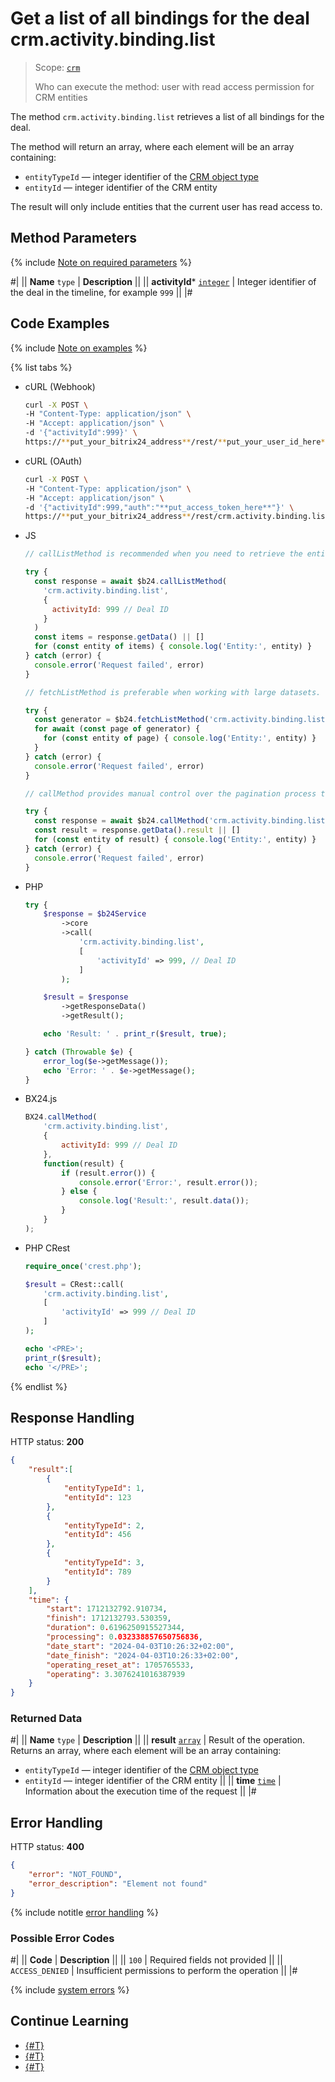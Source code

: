 # Get a list of all bindings for the deal crm.activity.binding.list

> Scope: [`crm`](../../../../scopes/permissions.md)
>
> Who can execute the method: user with read access permission for CRM entities

The method `crm.activity.binding.list` retrieves a list of all bindings for the deal.

The method will return an array, where each element will be an array containing:

- `entityTypeId` — integer identifier of the [CRM object type](../../../data-types.md#object_type)
- `entityId` — integer identifier of the CRM entity

The result will only include entities that the current user has read access to.

## Method Parameters

{% include [Note on required parameters](../../../../../_includes/required.md) %}

#|
|| **Name**
`type` | **Description** ||
|| **activityId***
[`integer`](../../../../data-types.md) | Integer identifier of the deal in the timeline, for example `999` ||
|#

## Code Examples

{% include [Note on examples](../../../../../_includes/examples.md) %}

{% list tabs %}

- cURL (Webhook)

    ```bash
    curl -X POST \
    -H "Content-Type: application/json" \
    -H "Accept: application/json" \
    -d '{"activityId":999}' \
    https://**put_your_bitrix24_address**/rest/**put_your_user_id_here**/**put_your_webhook_here**/crm.activity.binding.list
    ```

- cURL (OAuth)

    ```bash
    curl -X POST \
    -H "Content-Type: application/json" \
    -H "Accept: application/json" \
    -d '{"activityId":999,"auth":"**put_access_token_here**"}' \
    https://**put_your_bitrix24_address**/rest/crm.activity.binding.list
    ```

- JS

    ```js
    // callListMethod is recommended when you need to retrieve the entire set of list data and the volume of records is relatively small (up to about 1000 items). The method loads all data at once, which can lead to high memory load when working with large volumes.
    
    try {
      const response = await $b24.callListMethod(
        'crm.activity.binding.list',
        {
          activityId: 999 // Deal ID
        }
      )
      const items = response.getData() || []
      for (const entity of items) { console.log('Entity:', entity) }
    } catch (error) {
      console.error('Request failed', error)
    }
    
    // fetchListMethod is preferable when working with large datasets. The method implements iterative fetching using a generator, allowing data to be processed in chunks and efficiently using memory.
    
    try {
      const generator = $b24.fetchListMethod('crm.activity.binding.list', { activityId: 999 }, 'ID')
      for await (const page of generator) {
        for (const entity of page) { console.log('Entity:', entity) }
      }
    } catch (error) {
      console.error('Request failed', error)
    }
    
    // callMethod provides manual control over the pagination process through the start parameter. It is suitable for scenarios where precise control over request batches is required. However, it may be less efficient compared to fetchListMethod when dealing with large volumes of data.
    
    try {
      const response = await $b24.callMethod('crm.activity.binding.list', { activityId: 999 }, 0)
      const result = response.getData().result || []
      for (const entity of result) { console.log('Entity:', entity) }
    } catch (error) {
      console.error('Request failed', error)
    }
    ```

- PHP

    ```php
    try {
        $response = $b24Service
            ->core
            ->call(
                'crm.activity.binding.list',
                [
                    'activityId' => 999, // Deal ID
                ]
            );
    
        $result = $response
            ->getResponseData()
            ->getResult();
    
        echo 'Result: ' . print_r($result, true);
    
    } catch (Throwable $e) {
        error_log($e->getMessage());
        echo 'Error: ' . $e->getMessage();
    }
    ```

- BX24.js

    ```javascript
    BX24.callMethod(
        'crm.activity.binding.list',
        {
            activityId: 999 // Deal ID
        },
        function(result) {
            if (result.error()) {
                console.error('Error:', result.error()); 
            } else {
                console.log('Result:', result.data()); 
            }
        }
    );
    ```

- PHP CRest

    ```php
    require_once('crest.php');

    $result = CRest::call(
        'crm.activity.binding.list',
        [
            'activityId' => 999 // Deal ID
        ]
    );

    echo '<PRE>';
    print_r($result);
    echo '</PRE>';
    ```

{% endlist %}

## Response Handling

HTTP status: **200**

```json
{
    "result":[
        {
            "entityTypeId": 1,
            "entityId": 123
        },
        {
            "entityTypeId": 2,
            "entityId": 456
        },
        {
            "entityTypeId": 3,
            "entityId": 789
        }
    ],
    "time": {
        "start": 1712132792.910734,
        "finish": 1712132793.530359,
        "duration": 0.6196250915527344,
        "processing": 0.032338857650756836,
        "date_start": "2024-04-03T10:26:32+02:00",
        "date_finish": "2024-04-03T10:26:33+02:00",
        "operating_reset_at": 1705765533,
        "operating": 3.3076241016387939
    }
}
```

### Returned Data

#|
|| **Name**
`type` | **Description** ||
|| **result**
[`array`](../../../../data-types.md) | Result of the operation. Returns an array, where each element will be an array containing:

- `entityTypeId` — integer identifier of the [CRM object type](../../../data-types.md#object_type)
- `entityId` — integer identifier of the CRM entity
||
|| **time**
[`time`](../../../../data-types.md#time) | Information about the execution time of the request ||
|#

## Error Handling

HTTP status: **400**

```json
{
    "error": "NOT_FOUND",
    "error_description": "Element not found"
}
```

{% include notitle [error handling](../../../../../_includes/error-info.md) %}

### Possible Error Codes

#|
|| **Code** | **Description** ||
|| `100` | Required fields not provided ||
|| `ACCESS_DENIED` | Insufficient permissions to perform the operation ||
|#

{% include [system errors](../../../../../_includes/system-errors.md) %}

## Continue Learning 

- [{#T}](./crm-activity-binding-add.md)
- [{#T}](./crm-activity-binding-delete.md)
- [{#T}](./crm-activity-binding-move.md)